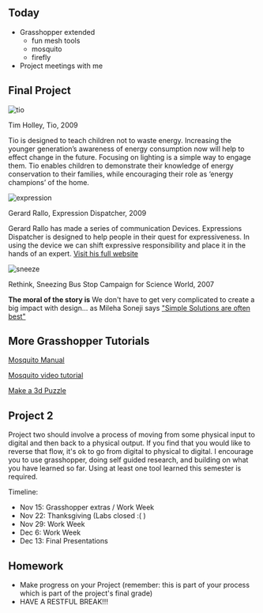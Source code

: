 ## Today

- Grasshopper extended
  - fun mesh tools
  - mosquito
  - firefly
- Project meetings with me

## Final Project

![tio](http://timholley.de/wp-content/uploads/2010/08/Design_Tio2-588x392.jpg)

Tim Holley, Tio, 2009

Tio is designed to teach children not to waste energy. Increasing the younger generation’s awareness of energy consumption now will help to effect change in the future. Focusing on lighting is a simple way to engage them. Tio enables children to demonstrate their knowledge of energy conservation to their families, while encouraging their role as ‘energy champions’ of the home.

![expression](http://www.gerardrallo.net/project_imgs/full_size/expressions.png)

Gerard Rallo, Expression Dispatcher, 2009

Gerard Rallo has made a series of communication Devices. Expressions Dispatcher is designed to help people in their quest for expressiveness. In using the device we can shift expressive responsibility and place it in the hands of an expert. [Visit his full website](http://www.gerardrallo.net/#art_design)

![sneeze](http://moma.org/interactives/exhibitions/2011/talktome/assets/TTM_127-large.jpg)

Rethink, Sneezing Bus Stop Campaign for Science World, 2007

**The moral of the story is**
We don't have to get very complicated to create a big impact with design... as Mileha Soneji says ["Simple Solutions are often best"](https://www.ted.com/talks/mileha_soneji_simple_hacks_for_life_with_parkinson_s?language=en)

## More Grasshopper Tutorials

[Mosquito Manual](http://www.ceedstudio.com/ceed3/wp-content/uploads/downloads/2015/11/Mosquito-Manual.pdf)

[Mosquito video tutorial](https://www.youtube.com/watch?v=CnvJ3bGuI1w&feature=youtu.be)

[Make a 3d Puzzle](https://vimeo.com/35707093?grasshopper_3dpuzzle)

## Project 2

Project two should involve a process of moving from some physical input to digital and then back to a physical output. If you find that you would like to reverse that flow, it's ok to go from digital to physical to digital. I encourage you to use grasshopper, doing self guided research, and building on what you have learned so far. Using at least one tool learned this semester is required.

Timeline:
- Nov 15: Grasshopper extras / Work Week
- Nov 22: Thanksgiving (Labs closed :( )
- Nov 29: Work Week
- Dec 6: Work Week
- Dec 13: Final Presentations

## Homework

- Make progress on your Project (remember: this is part of your process which is part of the project's final grade)
- HAVE A RESTFUL BREAK!!!
